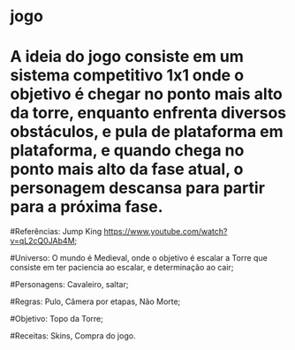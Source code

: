 # jogo

# A ideia do jogo consiste em um sistema competitivo 1x1 onde o objetivo é chegar no ponto mais alto da torre, enquanto enfrenta diversos obstáculos, e pula de plataforma em plataforma, e quando chega no ponto mais alto da fase atual, o personagem descansa para partir para a próxima fase.

#Referências: Jump King  https://www.youtube.com/watch?v=qL2cQ0JAb4M;

#Universo: O mundo é Medieval, onde o objetivo é escalar a Torre que consiste em ter paciencia ao escalar, e determinação ao cair;

#Personagens: Cavaleiro, saltar;

#Regras: Pulo, Câmera por etapas, Não Morte;

#Objetivo: Topo da Torre;

#Receitas: Skins, Compra do jogo.

